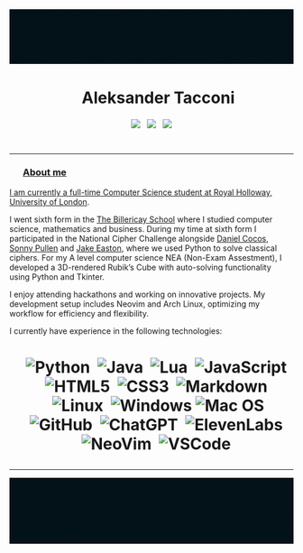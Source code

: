 <img src="https://github.com/AnderMendoza/AnderMendoza/raw/main/assets/banner-header.gif">

<div id="user-content-toc" align="center">
  <ul align="center" style="list-style: none;">
    <summary align="center">
      <h1 align="center">Aleksander Tacconi</h1>
    </summary>
  </ul>
</div>

<p align="center">
<a href="https://devpost.com/aleks-tacconi" target="blank"><img align="center" src="https://img.shields.io/badge/Aleks Tacconi-0077B5?style=for-the-badge&logo=devpost&logoColor=white" /></a>&nbsp;&nbsp;&nbsp;<a href="mailto:aleks.tacconi@gmail.com" target="blank"><img align="center" src="https://img.shields.io/badge/aleks.tacconi@gmail.com-D14836?style=for-the-badge&logo=gmail&logoColor=white" /></a>&nbsp;&nbsp;&nbsp;<a href="https://www.github.com/Aleks-Tacconi" target="blank"><img align="center" src="https://img.shields.io/badge/Aleks--Tacconi-100000?style=for-the-badge&logo=github&logoColor=white">
</p>

<br>

---

<div id="user-content-toc">
  <ul style="list-style: none;">
    <summary>
      <h3>About me</h3>
    </summary>
  </ul>
</div>

I am currently a full-time Computer Science student at [Royal Holloway, University of London](https://www.royalholloway.ac.uk/). <br>

I went sixth form in the [The Billericay School](https://www.billericayschool.com/) where I studied computer science, mathematics and business.
During my time at sixth form I participated in the National Cipher Challenge alongside [Daniel Cocos](https://github.com/Daniel-Cocos), [Sonny Pullen](https://github.com/Sonny-Pullen) and [Jake Easton](https://github.com/jakeeaston), where we used Python to solve classical ciphers.
For my A level computer science NEA (Non-Exam Assestment), I developed a 3D-rendered Rubik’s Cube with auto-solving functionality using Python and Tkinter.

I enjoy attending hackathons and working on innovative projects. My development setup includes Neovim and Arch Linux, optimizing my workflow for efficiency and flexibility.

I currently have experience in the following technologies:

<div id="user-content-toc">
  <ul style="list-style: none;">
    <summary>

<h1 align="center">

![Python](https://img.shields.io/badge/python-%233570A0.svg?style=for-the-badge&logo=python&logoColor=%23ffdd54)&nbsp;
![Java](https://img.shields.io/badge/java-%23B00020.svg?style=for-the-badge&logo=OpenJDK&logoColor=white)&nbsp;
![Lua](https://img.shields.io/badge/lua-%23006BB6.svg?style=for-the-badge&logo=lua&logoColor=white)&nbsp;
![JavaScript](https://img.shields.io/badge/javascript-%231E1E1E.svg?style=for-the-badge&logo=javascript&logoColor=%23F7DF1E)&nbsp;
![HTML5](https://img.shields.io/badge/html5-%23E34F26.svg?style=for-the-badge&logo=html5&logoColor=white)&nbsp;
![CSS3](https://img.shields.io/badge/css3-%23197CCE.svg?style=for-the-badge&logo=css3&logoColor=white)&nbsp;
![Markdown](https://img.shields.io/badge/markdown-%231E1E1E.svg?style=for-the-badge&logo=markdown&logoColor=white)&nbsp;
![Linux](https://img.shields.io/badge/linux-%23131313.svg?style=for-the-badge&logo=archlinux&logoColor=%23B8D7FF)&nbsp;
![Windows](https://img.shields.io/badge/Windows-%230A2A47.svg?style=for-the-badge&logo=windows&logoColor=white)
![Mac OS](https://img.shields.io/badge/MacOS-%23131313.svg?style=for-the-badge&logo=apple&logoColor=%23B8D7FF)
![GitHub](https://img.shields.io/badge/github-%231E1E1E.svg?style=for-the-badge&logo=github&logoColor=white)&nbsp;
![ChatGPT](https://img.shields.io/badge/OpenAI-%23412991.svg?style=for-the-badge&logo=OpenAI&logoColor=white)&nbsp;
![ElevenLabs](https://img.shields.io/badge/Elevenlabs-%23000000.svg?style=for-the-badge&logo=elevenlabs&logoColor=white)&nbsp;
![NeoVim](https://img.shields.io/badge/neovim-%232AAA5E.svg?style=for-the-badge&logo=neovim&logoColor=white)&nbsp;
![VSCode](https://img.shields.io/badge/vscode-%232F80ED.svg?style=for-the-badge&logo=vscodium&logoColor=white)&nbsp;

</h1>
</summary>
</ul>
</div>

---

<img src="https://github.com/AnderMendoza/AnderMendoza/raw/main/assets/banner-footer.gif">
